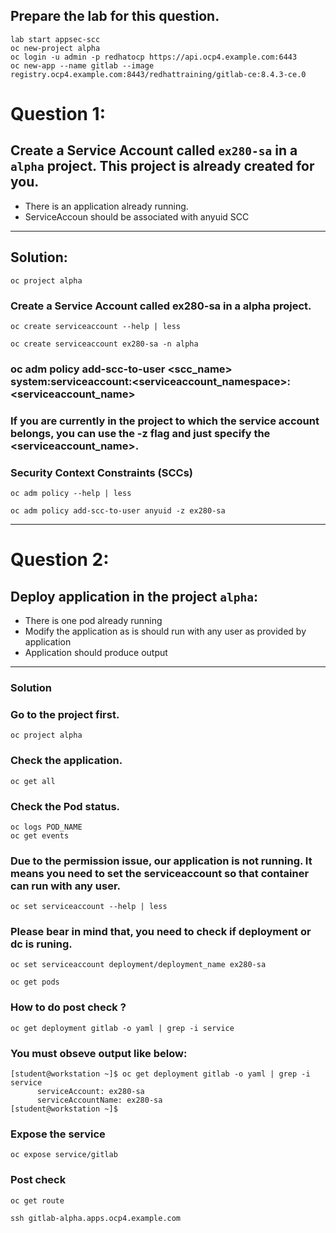 ## Prepare the lab for this question.
```
lab start appsec-scc
oc new-project alpha
oc login -u admin -p redhatocp https://api.ocp4.example.com:6443
oc new-app --name gitlab --image registry.ocp4.example.com:8443/redhattraining/gitlab-ce:8.4.3-ce.0
```
# Question 1: 
## Create a Service Account called `ex280-sa` in a `alpha` project. This project is already created for you.
- There is an application already running.
- ServiceAccoun should be associated with anyuid SCC
---

## Solution:
```
oc project alpha
```


### Create a Service Account called ex280-sa in a alpha project.

```
oc create serviceaccount --help | less
```
```
oc create serviceaccount ex280-sa -n alpha
```
### oc adm policy add-scc-to-user <scc_name>  system:serviceaccount:<serviceaccount_namespace>:<serviceaccount_name>
### If you are currently in the project to which the service account belongs, you can use the -z flag and just specify the <serviceaccount_name>.
### Security Context Constraints (SCCs)
```
oc adm policy --help | less
```
```
oc adm policy add-scc-to-user anyuid -z ex280-sa
```



---


# Question 2:
## Deploy application in the project `alpha`:
- There is one pod already running
- Modify the application as is should run with any user as provided by application
- Application should produce output
---

### Solution
### Go to the project first.
```
oc project alpha
```

### Check the application.
```
oc get all
```

### Check the Pod status.
```
oc logs POD_NAME
oc get events
```
### Due to the permission issue, our application is not running. It means you need to set the serviceaccount so that container can run with any user.
```
oc set serviceaccount --help | less
```

### Please bear in mind that, you need to check if deployment or dc is runing.
```
oc set serviceaccount deployment/deployment_name ex280-sa
```
```
oc get pods
```
### How to do post check ?
```
oc get deployment gitlab -o yaml | grep -i service
```
### You must obseve output like below:
```
[student@workstation ~]$ oc get deployment gitlab -o yaml | grep -i service
      serviceAccount: ex280-sa
      serviceAccountName: ex280-sa
[student@workstation ~]$ 
```
### Expose the service 
```
oc expose service/gitlab
```
### Post check 
```
oc get route
```
```
ssh gitlab-alpha.apps.ocp4.example.com
```


